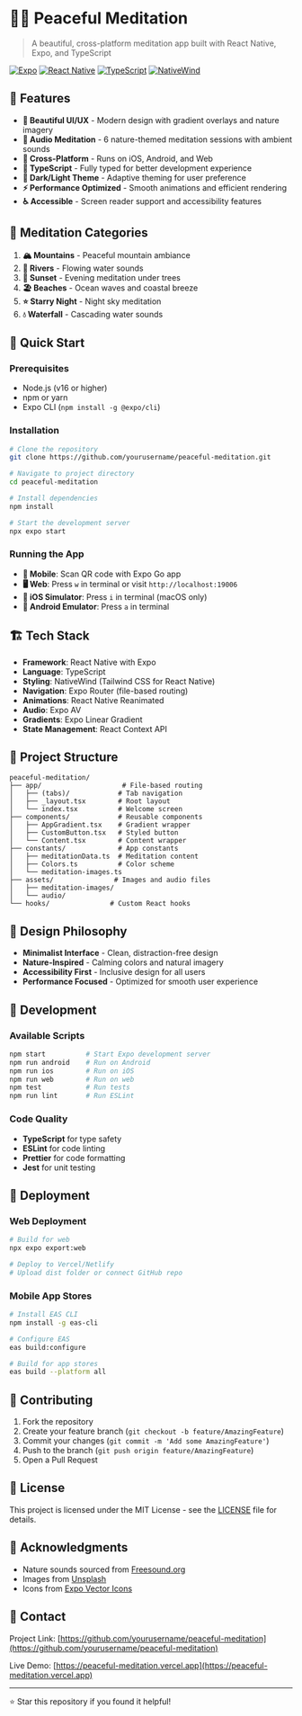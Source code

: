 # 🧘‍♀️ Peaceful Meditation

> A beautiful, cross-platform meditation app built with React Native, Expo, and TypeScript

[![Expo](https://img.shields.io/badge/Expo-~51.0.28-blue.svg)](https://expo.dev)
[![React Native](https://img.shields.io/badge/React%20Native-0.74.5-green.svg)](https://reactnative.dev)
[![TypeScript](https://img.shields.io/badge/TypeScript-~5.3.3-blue.svg)](https://www.typescriptlang.org)
[![NativeWind](https://img.shields.io/badge/NativeWind-^2.0.11-purple.svg)](https://www.nativewind.dev)

## 🌟 Features

- **🎨 Beautiful UI/UX** - Modern design with gradient overlays and nature imagery
- **🎵 Audio Meditation** - 6 nature-themed meditation sessions with ambient sounds
- **📱 Cross-Platform** - Runs on iOS, Android, and Web
- **🎯 TypeScript** - Fully typed for better development experience
- **🌙 Dark/Light Theme** - Adaptive theming for user preference
- **⚡ Performance Optimized** - Smooth animations and efficient rendering
- **♿ Accessible** - Screen reader support and accessibility features

## 🎯 Meditation Categories

1. **🏔️ Mountains** - Peaceful mountain ambiance
2. **🌊 Rivers** - Flowing water sounds
3. **🌅 Sunset** - Evening meditation under trees
4. **🏖️ Beaches** - Ocean waves and coastal breeze
5. **⭐ Starry Night** - Night sky meditation
6. **💧 Waterfall** - Cascading water sounds

## 🚀 Quick Start

### Prerequisites
- Node.js (v16 or higher)
- npm or yarn
- Expo CLI (`npm install -g @expo/cli`)

### Installation

```bash
# Clone the repository
git clone https://github.com/yourusername/peaceful-meditation.git

# Navigate to project directory
cd peaceful-meditation

# Install dependencies
npm install

# Start the development server
npx expo start
```

### Running the App

- **📱 Mobile**: Scan QR code with Expo Go app
- **🖥️ Web**: Press `w` in terminal or visit `http://localhost:19006`
- **📱 iOS Simulator**: Press `i` in terminal (macOS only)
- **🤖 Android Emulator**: Press `a` in terminal

## 🏗️ Tech Stack

- **Framework**: React Native with Expo
- **Language**: TypeScript
- **Styling**: NativeWind (Tailwind CSS for React Native)
- **Navigation**: Expo Router (file-based routing)
- **Animations**: React Native Reanimated
- **Audio**: Expo AV
- **Gradients**: Expo Linear Gradient
- **State Management**: React Context API

## 📁 Project Structure

```
peaceful-meditation/
├── app/                    # File-based routing
│   ├── (tabs)/            # Tab navigation
│   ├── _layout.tsx        # Root layout
│   └── index.tsx          # Welcome screen
├── components/            # Reusable components
│   ├── AppGradient.tsx    # Gradient wrapper
│   ├── CustomButton.tsx   # Styled button
│   └── Content.tsx        # Content wrapper
├── constants/             # App constants
│   ├── meditationData.ts  # Meditation content
│   ├── Colors.ts          # Color scheme
│   └── meditation-images.ts
├── assets/               # Images and audio files
│   ├── meditation-images/
│   └── audio/
└── hooks/               # Custom React hooks
```

## 🎨 Design Philosophy

- **Minimalist Interface** - Clean, distraction-free design
- **Nature-Inspired** - Calming colors and natural imagery
- **Accessibility First** - Inclusive design for all users
- **Performance Focused** - Optimized for smooth user experience

## 🔧 Development

### Available Scripts

```bash
npm start          # Start Expo development server
npm run android    # Run on Android
npm run ios        # Run on iOS
npm run web        # Run on web
npm test           # Run tests
npm run lint       # Run ESLint
```

### Code Quality

- **TypeScript** for type safety
- **ESLint** for code linting
- **Prettier** for code formatting
- **Jest** for unit testing

## 🚀 Deployment

### Web Deployment
```bash
# Build for web
npx expo export:web

# Deploy to Vercel/Netlify
# Upload dist folder or connect GitHub repo
```

### Mobile App Stores
```bash
# Install EAS CLI
npm install -g eas-cli

# Configure EAS
eas build:configure

# Build for app stores
eas build --platform all
```

## 🤝 Contributing

1. Fork the repository
2. Create your feature branch (`git checkout -b feature/AmazingFeature`)
3. Commit your changes (`git commit -m 'Add some AmazingFeature'`)
4. Push to the branch (`git push origin feature/AmazingFeature`)
5. Open a Pull Request

## 📝 License

This project is licensed under the MIT License - see the [LICENSE](LICENSE) file for details.

## 🙏 Acknowledgments

- Nature sounds sourced from [Freesound.org](https://freesound.org)
- Images from [Unsplash](https://unsplash.com)
- Icons from [Expo Vector Icons](https://icons.expo.fyi)

## 📧 Contact



Project Link: [https://github.com/yourusername/peaceful-meditation](https://github.com/yourusername/peaceful-meditation)

Live Demo: [https://peaceful-meditation.vercel.app](https://peaceful-meditation.vercel.app)

---

⭐ Star this repository if you found it helpful!

